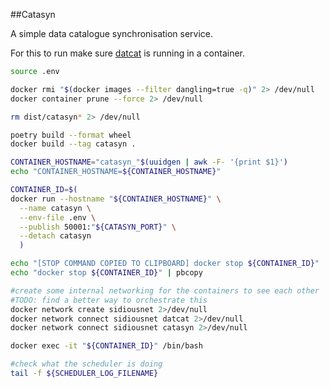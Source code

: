 ##Catasyn

A simple data catalogue synchronisation service. 

For this to run make sure [datcat](https://github.com/antonio-one/datcat) is running in a container.

```bash
source .env

docker rmi "$(docker images --filter dangling=true -q)" 2> /dev/null
docker container prune --force 2> /dev/null

rm dist/catasyn* 2> /dev/null

poetry build --format wheel
docker build --tag catasyn .

CONTAINER_HOSTNAME="catasyn_"$(uuidgen | awk -F- '{print $1}')
echo "CONTAINER_HOSTNAME=${CONTAINER_HOSTNAME}"

CONTAINER_ID=$(
docker run --hostname "${CONTAINER_HOSTNAME}" \
  --name catasyn \
  --env-file .env \
  --publish 50001:"${CATASYN_PORT}" \
  --detach catasyn
  )

echo "[STOP COMMAND COPIED TO CLIPBOARD] docker stop ${CONTAINER_ID}"
echo "docker stop ${CONTAINER_ID}" | pbcopy

#create some internal networking for the containers to see each other
#TODO: find a better way to orchestrate this
docker network create sidiousnet 2>/dev/null
docker network connect sidiousnet datcat 2>/dev/null
docker network connect sidiousnet catasyn 2>/dev/null

docker exec -it "${CONTAINER_ID}" /bin/bash

#check what the scheduler is doing
tail -f ${SCHEDULER_LOG_FILENAME}
```